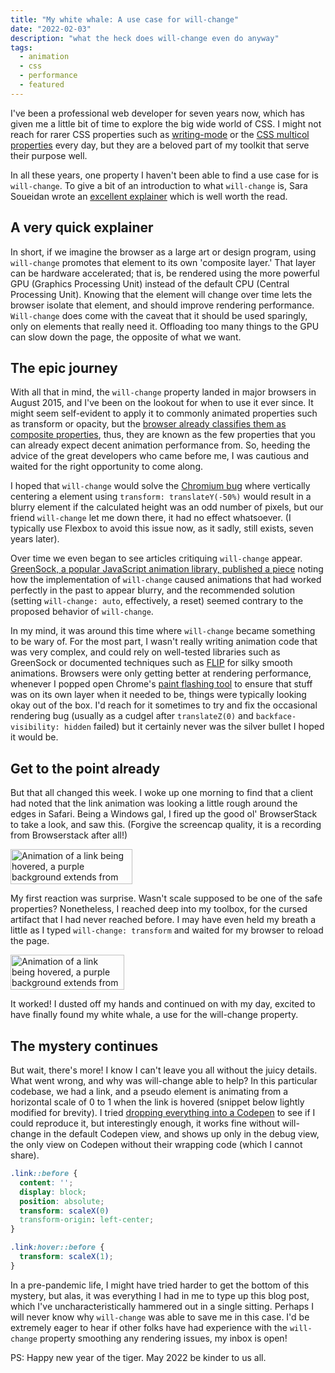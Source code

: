 ```yaml
---
title: "My white whale: A use case for will-change"
date: "2022-02-03"
description: "what the heck does will-change even do anyway"
tags:
  - animation
  - css
  - performance
  - featured
---
```


I've been a professional web developer for seven years now, which has given me a little bit of time to explore the big wide world of CSS. I might not reach for rarer CSS properties such as [writing-mode](https://developer.mozilla.org/en-US/docs/Web/CSS/writing-mode) or the [CSS multicol properties](https://developer.mozilla.org/en-US/docs/Web/CSS/CSS_Columns/Basic_Concepts_of_Multicol) every day, but they are a beloved part of my toolkit that serve their purpose well.

In all these years, one property I haven't been able to find a use case for is `will-change`. To give a bit of an introduction to what `will-change` is, Sara Soueidan wrote an [excellent explainer](https://dev.opera.com/articles/css-will-change-property/) which is well worth the read.

## A very quick explainer

In short, if we imagine the browser as a large art or design program, using `will-change` promotes that element to its own 'composite layer.' That layer can be hardware accelerated; that is, be rendered using the more powerful GPU (Graphics Processing Unit) instead of the default CPU (Central Processing Unit). Knowing that the element will change over time lets the browser isolate that element, and should improve rendering performance. `Will-change` does come with the caveat that it should be used sparingly, only on elements that really need it. Offloading too many things to the GPU can slow down the page, the opposite of what we want.

## The epic journey

With all that in mind, the `will-change` property landed in major browsers in August 2015, and I've been on the lookout for when to use it ever since. It might seem self-evident to apply it to commonly animated properties such as transform or opacity, but the [browser already classifies them as composite properties](https://www.html5rocks.com/en/tutorials/speed/high-performance-animations/), thus, they are known as the few properties that you can already expect decent animation performance from. So, heeding the advice of the great developers who came before me, I was cautious and waited for the right opportunity to come along.

I hoped that `will-change` would solve the [Chromium bug](https://bugs.chromium.org/p/chromium/issues/detail?id=521364) where vertically centering a element using `transform: translateY(-50%)` would result in a blurry element if the calculated height was an odd number of pixels, but our friend `will-change` let me down there, it had no effect whatsoever. (I typically use Flexbox to avoid this issue now, as it sadly, still exists, seven years later).

Over time we even began to see articles critiquing `will-change` appear. [GreenSock, a popular JavaScript animation library, published a piece](https://greensock.com/will-change/) noting how the implementation of `will-change` caused animations that had worked perfectly in the past to appear blurry, and the recommended solution (setting `will-change: auto`, effectively, a reset) seemed contrary to the proposed behavior of `will-change`.

In my mind, it was around this time where `will-change` became something to be wary of. For the most part, I wasn't really writing animation code that was very complex, and could rely on well-tested libraries such as GreenSock or documented techniques such as [FLIP](https://css-tricks.com/animating-layouts-with-the-flip-technique/) for silky smooth animations. Browsers were only getting better at rendering performance, whenever I popped open Chrome's [paint flashing tool](https://developers.google.com/web/fundamentals/performance/rendering/simplify-paint-complexity-and-reduce-paint-areas) to ensure that stuff was on its own layer when it needed to be, things were typically looking okay out of the box. I'd reach for it sometimes to try and fix the occasional rendering bug (usually as a cudgel after `translateZ(0)` and `backface-visibility: hidden` failed) but it certainly never was the silver bullet I hoped it would be.

## Get to the point already

But that all changed this week. I woke up one morning to find that a client had noted that the link animation was looking a little rough around the edges in Safari. Being a Windows gal, I fired up the good ol' BrowserStack to take a look, and saw this. (Forgive the screencap quality, it is a recording from Browserstack after all!)

<img src="https://res.cloudinary.com/nicchan/image/upload/v1643852472/linktext.gif" alt="Animation of a link being hovered, a purple background extends from left to right, but as the mouse is moved away, the animation reverses from right to left imperfectly, leaving a little purple block on the right side of the link" width="195" height="56" loading="lazy" />

My first reaction was surprise. Wasn't scale supposed to be one of the safe properties? Nonetheless, I reached deep into my toolbox, for the cursed artifact that I had never reached before. I may have even held my breath a little as I typed `will-change: transform` and waited for my browser to reload the page.

<img src="https://res.cloudinary.com/nicchan/image/upload/v1643852472/linktext-2.gif" alt="Animation of a link being hovered, a purple background extends from left to right, and recedes as expected when the link is no longer being hovered" width="182" height="56" loading="lazy" />

It worked! I dusted off my hands and continued on with my day, excited to have finally found my white whale, a use for the will-change property.

## The mystery continues

But wait, there's more! I know I can't leave you all without the juicy details. What went wrong, and why was will-change able to help? In this particular codebase, we had a link, and a pseudo element is animating from a horizontal scale of 0 to 1 when the link is hovered (snippet below lightly modified for brevity). I tried [dropping everything into a Codepen](https://codepen.io/nchan0154/pen/abVNYNo) to see if I could reproduce it, but interestingly enough, it works fine without will-change in the default Codepen view, and shows up only in the debug view, the only view on Codepen without their wrapping code (which I cannot share).

```css
.link::before {
  content: '';
  display: block;
  position: absolute;
  transform: scaleX(0)
  transform-origin: left-center;
}

.link:hover::before {
  transform: scaleX(1);
}
```

In a pre-pandemic life, I might have tried harder to get the bottom of this mystery, but alas, it was everything I had in me to type up this blog post, which I've uncharacteristically hammered out in a single sitting. Perhaps I will never know why `will-change` was able to save me in this case. I'd be extremely eager to hear if other folks have had experience with the `will-change` property smoothing any rendering issues, my inbox is open!

PS: Happy new year of the tiger. May 2022 be kinder to us all.
